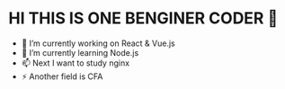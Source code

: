 # HI THIS IS ONE BENGINER CODER 👋

<!--
**starunaway/starunaway** is a ✨ _special_ ✨ repository because its `README.md` (this file) appears on your GitHub profile.

Here are some ideas to get you started:

- 🔭 I’m currently working on ...
- 🌱 I’m currently learning ...
- 👯 I’m looking to collaborate on ...
- 🤔 I’m looking for help with ...
- 💬 Ask me about ...
- 📫 How to reach me: ...
- 😄 Pronouns: ...
- ⚡ Fun fact: ...
-->

- 🔭 I’m currently working on React & Vue.js
- 🌱 I’m currently learning  Node.js
- 📫 Next I want to study nginx
- ⚡ Another field is CFA
